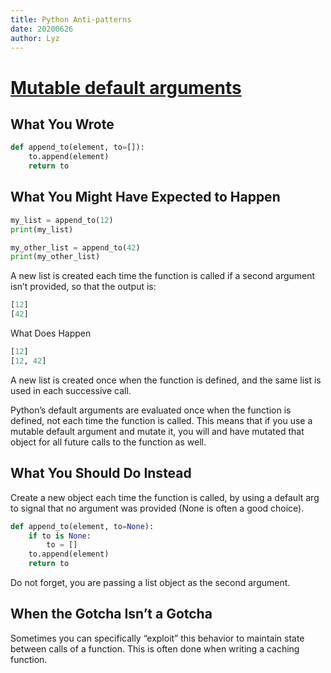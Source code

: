 ```yaml
---
title: Python Anti-patterns
date: 20200626
author: Lyz
---
```


# [Mutable default arguments](http://docs.python-guide.org/en/latest/writing/gotchas/#mutable-default-arguments)

## What You Wrote

```python
def append_to(element, to=[]):
    to.append(element)
    return to
```

## What You Might Have Expected to Happen

```python
my_list = append_to(12)
print(my_list)

my_other_list = append_to(42)
print(my_other_list)
```

A new list is created each time the function is called if a second argument
isn’t provided, so that the output is:

```python
[12]
[42]
```

What Does Happen

```python
[12]
[12, 42]
```

A new list is created once when the function is defined, and the same list is
used in each successive call.

Python’s default arguments are evaluated once when the function is defined, not
each time the function is called. This means that if you use a mutable default
argument and mutate it, you will and have mutated that object for all future
calls to the function as well.


## What You Should Do Instead

Create a new object each time the function is called, by using a default arg to
signal that no argument was provided (None is often a good choice).

```python
def append_to(element, to=None):
    if to is None:
        to = []
    to.append(element)
    return to
```

Do not forget, you are passing a list object as the second argument.

## When the Gotcha Isn’t a Gotcha

Sometimes you can specifically “exploit” this behavior to maintain state between
calls of a function. This is often done when writing a caching function.


